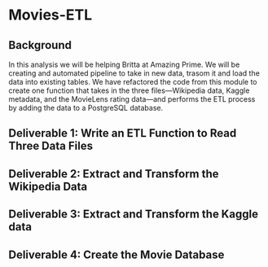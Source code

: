 # Movies-ETL

## Background

In this analysis we will be helping Britta at Amazing Prime. We will be creating and automated pipeline to take in new data, trasom it and load the data into existing tables. We have refactored the code from this module to create one function that takes in the three files—Wikipedia data, Kaggle metadata, and the MovieLens rating data—and performs the ETL process by adding the data to a PostgreSQL database.




## Deliverable 1: Write an ETL Function to Read Three Data Files


## Deliverable 2: Extract and Transform the Wikipedia Data



## Deliverable 3: Extract and Transform the Kaggle data


## Deliverable 4: Create the Movie Database
